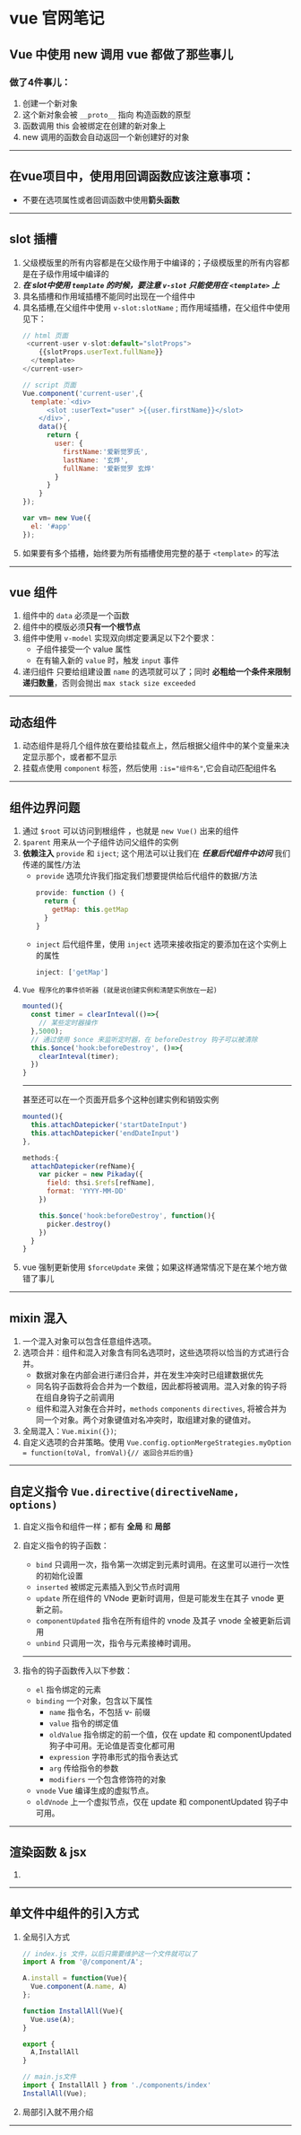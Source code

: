 # vue 官网笔记

## Vue 中使用 new 调用 vue 都做了那些事儿
  ### 做了4件事儿：
  1. 创建一个新对象
  2. 这个新对象会被 `__proto__` 指向 构造函数的原型
  3. 函数调用 this 会被绑定在创建的新对象上
  4. new 调用的函数会自动返回一个新创建好的对象
---

## 在vue项目中，使用用回调函数应该注意事项：
  - 不要在选项属性或者回调函数中使用**箭头函数**
---

## slot 插槽
  1. 父级模版里的所有内容都是在父级作用于中编译的；子级模版里的所有内容都是在子级作用域中编译的
  2. ***在 slot中使用 `template` 的时候，要注意 `v-slot` 只能使用在 `<template>` 上***
  3. 具名插槽和作用域插槽不能同时出现在一个组件中
  4. 具名插槽,在父组件中使用 `v-slot:slotName` ; 而作用域插槽，在父组件中使用见下：
      ```javaScript
      // html 页面
       <current-user v-slot:default="slotProps">
          {{slotProps.userText.fullName}}
        </template>
      </current-user>

      // script 页面
      Vue.component('current-user',{
        template:`<div>
            <slot :userText="user" >{{user.firstName}}</slot>
          </div>`,
          data(){
            return {
              user: {
                firstName:'爱新觉罗氏',
                lastName: '玄烨',
                fullName: '爱新觉罗 玄烨'
              }
            }
          }
      });

      var vm= new Vue({
        el: '#app'
      });
      ```
  5. 如果要有多个插槽，始终要为所有插槽使用完整的基于 `<template>` 的写法
---

## vue 组件
  1. 组件中的 `data` 必须是一个函数
  2. 组件中的模版必须**只有一个根节点**
  3. 组件中使用 `v-model` 实现双向绑定要满足以下2个要求：
      - 子组件接受一个 value 属性
      - 在有输入新的 `value` 时，触发 `input` 事件
  4. 递归组件 只要给组建设置 `name` 的选项就可以了；同时 **必粗给一个条件来限制递归数量**，否则会抛出 `max stack size exceeded`

---

## 动态组件
  1. 动态组件是将几个组件放在要给挂载点上，然后根据父组件中的某个变量来决定显示那个，或者都不显示
  2. 挂载点使用 `component` 标签，然后使用 `:is="组件名"`,它会自动匹配组件名
---

## 组件边界问题
  1. 通过 `$root` 可以访问到根组件 ，也就是 `new Vue()` 出来的组件
  2. `$parent` 用来从一个子组件访问父组件的实例
  3. **依赖注入** `provide` 和 `iject`; 这个用法可以让我们在 ***任意后代组件中访问*** 我们传递的属性/方法
      - `provide` 选项允许我们指定我们想要提供给后代组件的数据/方法
        ```javaScript
        provide: function () {
          return {
            getMap: this.getMap
          }
        }
        ```
      - `inject` 后代组件里，使用 `inject` 选项来接收指定的要添加在这个实例上的属性
        ```javaScript
        inject: ['getMap']
        ```
  4. `Vue 程序化的事件侦听器 (就是说创建实例和清楚实例放在一起)`
        ```javaScript
        mounted(){
          const timer = clearInteval(()=>{
            // 某些定时器操作
          },5000);
          // 通过使用 $once 来监听定时器，在 beforeDestroy 钩子可以被清除
          this.$once('hook:beforeDestroy', ()=>{
            clearInteval(timer);
          })
        }
        ```
      ---
      甚至还可以在一个页面开启多个这种创建实例和销毁实例
        ```javaScript
        mounted(){
          this.attachDatepicker('startDateInput')
          this.attachDatepicker('endDateInput')
        },

        methods:{
          attachDatepicker(refName){
            var picker = new Pikaday({
              field: thsi.$refs[refName],
              format: 'YYYY-MM-DD'
            })

            this.$once('hook:beforeDestroy', function(){
              picker.destroy()
            })
          }
        }
        ```
  5. vue 强制更新使用 `$forceUpdate` 来做；如果这样通常情况下是在某个地方做错了事儿
---

## mixin 混入
  1. 一个混入对象可以包含任意组件选项。
  2. 选项合并：组件和混入对象含有同名选项时，这些选项将以恰当的方式进行合并。
      - 数据对象在内部会进行递归合并，并在发生冲突时已组建数据优先
      - 同名钩子函数将会合并为一个数组，因此都将被调用。混入对象的钩子将在组自身钩子之前调用
      - 组件和混入对象在合并时，`methods` `components` `directives`, 将被合并为同一个对象。两个对象键值对名冲突时，取组建对象的键值对。
  3. 全局混入：`Vue.mixin({})`;
  4. 自定义选项的合并策略。使用 `Vue.config.optionMergeStrategies.myOption = function(toVal, fromVal){// 返回合并后的值}`
---

## 自定义指令 `Vue.directive(directiveName, options)`
  1. 自定义指令和组件一样；都有 **全局** 和 **局部**
  2. 自定义指令的钩子函数：
      - `bind` 只调用一次，指令第一次绑定到元素时调用。在这里可以进行一次性的初始化设置
      - `inserted` 被绑定元素插入到父节点时调用
      - `update` 所在组件的 VNode 更新时调用，但是可能发生在其子 vnode 更新之前。
      - `componentUpdated` 指令在所有组件的 vnode 及其子 vnode 全被更新后调用
      - `unbind` 只调用一次，指令与元素接棒时调用。
      ---

  3. 指令的钩子函数传入以下参数：
      - `el` 指令绑定的元素
      - `binding` 一个对象，包含以下属性
          - `name` 指令名，不包括 v- 前缀
          - `value` 指令的绑定值
          - `oldValue` 指令绑定的前一个值，仅在 update 和 componentUpdated 狗子中可用。无论值是否变化都可用
          - `expression` 字符串形式的指令表达式
          - `arg` 传给指令的参数
          - `modifiers` 一个包含修饰符的对象
      - `vnode` Vue 编译生成的虚拟节点。
      - `oldVnode` 上一个虚拟节点，仅在 update 和 componentUpdated 钩子中可用。
---

## 渲染函数 & jsx
  1.

---
## 单文件中组件的引入方式
  1. 全局引入方式
      ```js
      // index.js 文件，以后只需要维护这一个文件就可以了
      import A from '@/component/A';

      A.install = function(Vue){
        Vue.component(A.name, A)
      };

      function InstallAll(Vue){
        Vue.use(A);
      }

      export {
        A,InstallAll
      }

      // main.js文件
      import { InstallAll } from './components/index'
      InstallAll(Vue);
      ```

  2. 局部引入就不用介绍
---

##
